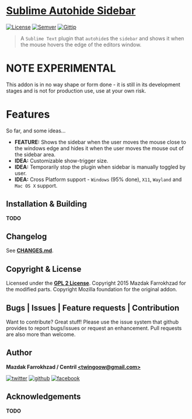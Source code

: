 # [Sublime Autohide Sidebar]

[![License]][url: License] [![Semver]][url: Semver] [![Gittip]][url: Gittip]
<!-- [![Download]][url: Download] -->

> A `Sublime Text` plugin that `autohide`s the `sidebar` and shows it when the mouse hovers the edge of the editors window.

# **NOTE** EXPERIMENTAL

This addon is in no way shape or form done - it is still in its development stages and is not for production use, use at your own risk.

# Features

So far, and some ideas...

+ **FEATURE:** Shows the sidebar when the user moves the mouse close to the windows edge
and hides it when the user moves the mouse out of the sidebar area.
+ **IDEA:** Customizable show-trigger size.
+ **IDEA:** Temporarily stop the plugin when sidebar is manually toggled by user.
+ **IDEA:** Cross Platform support - `Windows` (95% done), `X11`, `Wayland` and `Mac OS X` support.

## Installation & Building

**TODO**

## Changelog

See **[CHANGES.md]**.

## Copyright & License

Licensed under the **[GPL 2 License]**.
Copyright 2015 Mazdak Farrokhzad for the modified parts.
Copyright Mozilla foundation for the original addon.

## Bugs | Issues | Feature requests | Contribution

Want to contribute? Great stuff! Please use the issue system that github provides to report bugs/issues or request an enhancement. Pull requests are also more than welcome.

## Author

**Mazdak Farrokhzad / Centril [&lt;twingoow@gmail.com&gt;]**

[![twitter][twitter_image]][twitter] [![github][github_image]][github] [![facebook][facebook_image]][facebook]

## Acknowledgements

**TODO**

<!-- references -->

[Gittip]: http://img.shields.io/gittip/Centril.svg?style=flat
[url: Gittip]: https://www.gittip.com/Centril/
[License]: http://img.shields.io/badge/license-GPL_2+-blue.svg?style=flat
[url: License]: LICENSE.md
[Semver]: http://img.shields.io/badge/semver-2.0.0-blue.svg?style=flat
[url: Semver]: http://semver.org/spec/v2.0.0.html
[Download]: https://img.shields.io/badge/Download_XPI-1.0.0--pre-ff69b4.svg?style=flat
[url: Download]: https://github.com/Centril/firefox-line/releases/tag/1.0.0

[Sublime Autohide Sidebar]: https://github.com/Centril/firefox-line

[twitter]: http://twitter.com/CenoRIX
[twitter_image]: http://cdn.flaticon.com/png/128/8800.png
[github]: https://github.com/centril
[github_image]: http://cdn.flaticon.com/png/128/25231.png
[facebook]: https://www.facebook.com/Centril
[facebook_image]: http://cdn.flaticon.com/png/128/33702.png
[&lt;twingoow@gmail.com&gt;]: mailto:twingoow@gmail.com

[CHANGES.md]: CHANGES.md
[GPL 2 License]: LICENSE.md

<!-- references -->